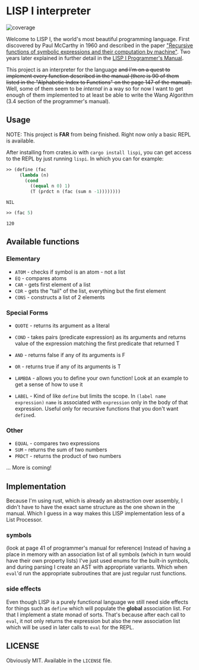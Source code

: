 # LISP I interpreter 
![coverage](https://gitlab.com/MaksRawski/lisp-interpreter/badges/main/coverage.svg)

Welcome to LISP I, the world's most beautiful programming language.
First discovered by Paul McCarthy in 1960 and described in the paper 
["Recursive functions of symbolic expressions and their computation by machine"](https://www-formal.stanford.edu/jmc/recursive.pdf).
Two years later explained in further detail in the 
[LISP I Programmer's Manual](https://bitsavers.org/pdf/mit/rle_lisp/LISP_I_Programmers_Manual_Mar60.pdf).

This project is an interpreter for the language ~~and I'm on a quest to implement every function described in the manual
(there is 90 of them listed in the "Alphabetic Index to Functions" on the page 147 of the manual).~~
Well, some of them seem to be *internal* in a way so for now I want to get enough of 
them implemented to at least be able to write the Wang Algorithm (3.4 section of the programmer's manual).

## Usage
NOTE: This project is **FAR** from being finished. Right now only a basic REPL is available.

After installing from crates.io with `cargo install lispi`, you can get access to the REPL by just running `lispi`.
In which you can for example:

``` lisp
>> (define (fac 
     (lambda (n) 
       (cond 
         ((equal n 0) 1) 
         (T (prdct n (fac (sum n -1))))))))
```
```
NIL
```


``` lisp
>> (fac 5)
```
```
120
```


## Available functions
### Elementary
- `ATOM` - checks if symbol is an atom - not a list
- `EQ`   - compares atoms
- `CAR`  - gets first element of a list
- `CDR`  - gets the "tail" of the list, everything but the first element
- `CONS` - constructs a list of 2 elements

### Special Forms
- `QUOTE` - returns its argument as a literal
- `COND`  - takes pairs (predicate expression) as its arguments and returns value of 
the expression matching the first predicate that returned T
- `AND`   - returns false if any of its arguments is F
- `OR`    - returns true if any of its arguments is T

- `LAMBDA` - allows you to define your own function! Look at an example to get a sense of how to use it
- `LABEL` - Kind of like `define` but limits the scope. 
In `(label name expression)` `name` is associated with `expression` only in the body of that expression.
Useful only for recursive functions that you don't want `define`d.

### Other
- `EQUAL`  - compares two expressions
- `SUM`    - returns the sum of two numbers
- `PRDCT`  - returns the product of two numbers

... More is coming!

## Implementation
Because I'm using rust, which is already an abstraction over assembly, I didn't have to have the exact same structure as the one shown in the manual.
Which I guess in a way makes this LISP implementation less of a List Processor. 

### symbols
(look at page 41 of programmer's manual for reference)
Instead of having a place in memory with an association list of all symbols (which in turn would have their own property lists)
I've just used enums for the built-in symbols, and during parsing I create an AST with appropriate variants. Which when `eval`'d run
the appropriate subroutines that are just regular rust functions.

### side effects
Even though LISP is a purely functional language we still need side effects for things such
as `define` which will populate the **global** association list. For that I implement a state
monad of sorts. That's because after each call to `eval`, it not only returns the expression 
but also the new association list which will be used in later calls to `eval` for the REPL.


## LICENSE
Obviously MIT. Available in the `LICENSE` file.
